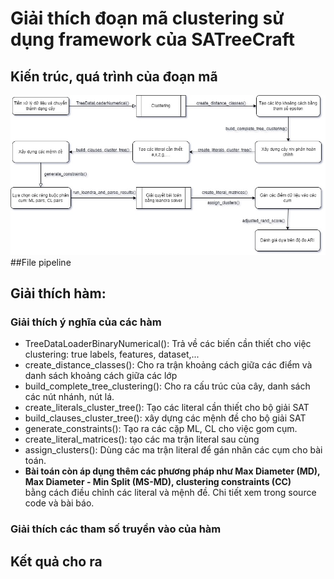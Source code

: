 # Giải thích đoạn mã clustering sử dụng framework của SATreeCraft 
## Kiến trúc, quá trình của đoạn mã 
![code architecture](images/clustering.jpg)
##File pipeline

## Giải thích hàm:
### Giải thích ý nghĩa của các hàm
- TreeDataLoaderBinaryNumerical():  Trả về các biến cần thiết cho việc clustering: true labels, features, dataset,...
- create_distance_classes(): Cho ra trận khoảng cách giữa các điểm và danh sách khoảng cách giữa các lớp
- build_complete_tree_clustering(): Cho ra cấu trúc của cây, danh sách các nút nhánh, nút lá.
- create_literals_cluster_tree(): Tạo các literal cần thiết cho bộ giải SAT
- build_clauses_cluster_tree(): xây dựng các mệnh đề cho bộ giải SAT
- generate_constraints(): Tạo ra các cặp ML, CL cho việc gom cụm.
- create_literal_matrices(): tạo các ma trận literal sau cùng
- assign_clusters(): Dùng các ma trận literal để gán nhãn các cụm cho bài toán.
- **Bài toán còn áp dụng thêm các phương pháp như Max Diameter (MD), Max Diameter - Min Split (MS-MD), clustering constraints (CC)** \
  bằng cách điều chỉnh các literal và mệnh đề. Chi tiết xem trong source code và bài báo.
  
### Giải thích các tham số truyền vào của hàm

## Kết quả cho ra
